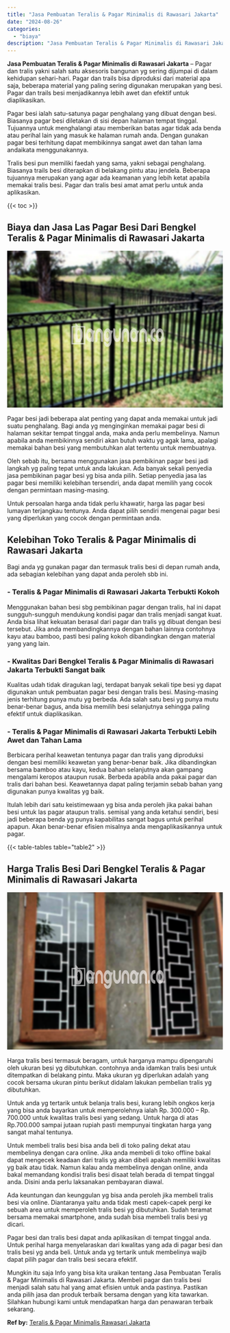 ```yaml
---
title: "Jasa Pembuatan Teralis & Pagar Minimalis di Rawasari Jakarta"
date: "2024-08-26"
categories: 
  - "biaya"
description: "Jasa Pembuatan Teralis & Pagar Minimalis di Rawasari Jakarta. Mungkin itu saja Info yang bisa kita uraikan tentang Jasa Pembuatan Teralis & Pagar Minimalis d..."
---
```


**Jasa Pembuatan Teralis & Pagar Minimalis di Rawasari Jakarta** – Pagar dan tralis yakni salah satu aksesoris bangunan yg sering dijumpai di dalam kehidupan sehari-hari. Pagar dan trails bisa diproduksi dari material apa saja, beberapa material yang paling sering digunakan merupakan yang besi. Pagar dan trails besi menjadikannya lebih awet dan efektif untuk diaplikasikan.

Pagar besi ialah satu-satunya pagar penghalang yang dibuat dengan besi. Biasanya pagar besi diletakan di sisi depan halaman tempat tinggal. Tujuannya untuk menghalangi atau memberikan batas agar tidak ada benda atau perihal lain yang masuk ke halaman rumah anda. Dengan gunakan pagar besi terhitung dapat membikinnya sangat awet dan tahan lama andaikata menggunakannya.

Tralis besi pun memiliki faedah yang sama, yakni sebagai penghalang. Biasanya trails besi diterapkan di belakang pintu atau jendela. Beberapa tujuannya merupakan yang agar ada keamanan yang lebih ketat apabila memakai tralis besi. Pagar dan tralis besi amat amat perlu untuk anda aplikasikan.

{{< toc >}}

## Biaya dan Jasa Las Pagar Besi Dari Bengkel Teralis & Pagar Minimalis di Rawasari Jakarta

![Jasa Pembuatan Teralis & Pagar Minimalis di Rawasari Jakarta](/images/pagar-minimalis-murah-44.png)

Pagar besi jadi beberapa alat penting yang dapat anda memakai untuk jadi suatu penghalang. Bagi anda yg menginginkan memakai pagar besi di halaman sekitar tempat tinggal anda, maka anda perlu membelinya. Namun apabila anda membikinnya sendiri akan butuh waktu yg agak lama, apalagi memakai bahan besi yang membutuhkan alat tertentu untuk membuatnya.

Oleh sebab itu, bersama menggunakan jasa pembikinan pagar besi jadi langkah yg paling tepat untuk anda lakukan. Ada banyak sekali penyedia jasa pembikinan pagar besi yg bisa anda pilih. Setiap penyedia jasa las pagar besi memiliki kelebihan tersendiri, anda dapat memilih yang cocok dengan permintaan masing-masing.

Untuk persoalan harga anda tidak perlu khawatir, harga las pagar besi lumayan terjangkau tentunya. Anda dapat pilih sendiri mengenai pagar besi yang diperlukan yang cocok dengan permintaan anda.

## Kelebihan Toko Teralis & Pagar Minimalis di Rawasari Jakarta

Bagi anda yg gunakan pagar dan termasuk tralis besi di depan rumah anda, ada sebagian kelebihan yang dapat anda peroleh sbb ini.

### \- Teralis & Pagar Minimalis di Rawasari Jakarta Terbukti Kokoh

Menggunakan bahan besi sbg pembikinan pagar dengan tralis, hal ini dapat sungguh-sungguh mendukung kondisi pagar dan tralis menjadi sangat kuat. Anda bisa lihat kekuatan berasal dari pagar dan tralis yg dibuat dengan besi tersebut. Jika anda membandingkannya dengan bahan lainnya contohnya kayu atau bamboo, pasti besi paling kokoh dibandingkan dengan material yang yang lain.

### \- Kwalitas Dari Bengkel Teralis & Pagar Minimalis di Rawasari Jakarta Terbukti Sangat baik

Kualitas udah tidak diragukan lagi, terdapat banyak sekali tipe besi yg dapat digunakan untuk pembuatan pagar besi dengan tralis besi. Masing-masing jenis terhitung punya mutu yg berbeda. Ada salah satu besi yg punya mutu benar-benar bagus, anda bisa memilih besi selanjutnya sehingga paling efektif untuk diaplikasikan.

### \- Teralis & Pagar Minimalis di Rawasari Jakarta Terbukti Lebih Awet dan Tahan Lama

Berbicara perihal keawetan tentunya pagar dan tralis yang diproduksi dengan besi memiliki keawetan yang benar-benar baik. Jika dibandingkan bersama bamboo atau kayu, kedua bahan selanjutnya akan gampang mengalami keropos ataupun rusak. Berbeda apabila anda pakai pagar dan tralis dari bahan besi. Keawetannya dapat paling terjamin sebab bahan yang digunakan punya kwalitas yg baik.

Itulah lebih dari satu keistimewaan yg bisa anda peroleh jika pakai bahan besi untuk las pagar ataupun tralis. semisal yang anda ketahui sendiri, besi jadi beberapa benda yg punya kapabilitas sangat bagus untuk perihal apapun. Akan benar-benar efisien misalnya anda mengaplikasikannya untuk pagar.

{{< table-tables table="table2" >}}

## Harga Tralis Besi Dari Bengkel Teralis & Pagar Minimalis di Rawasari Jakarta

![Jasa Pembuatan Teralis & Pagar Minimalis di Rawasari Jakarta](/images/teralis-minimalis-murah-41.png)

Harga tralis besi termasuk beragam, untuk harganya mampu dipengaruhi oleh ukuran besi yg dibutuhkan. contohnya anda idamkan tralis besi untuk ditempatkan di belakang pintu. Maka ukuran yg diperlukan adalah yang cocok bersama ukuran pintu berikut didalam lakukan pembelian tralis yg dibutuhkan.

Untuk anda yg tertarik untuk belanja tralis besi, kurang lebih ongkos kerja yang bisa anda bayarkan untuk memperolehnya ialah Rp. 300.000 – Rp. 700.000 untuk kwalitas tralis besi yang sedang. Untuk harga di atas Rp.700.000 sampai jutaan rupiah pasti mempunyai tingkatan harga yang sangat mahal tentunya.

Untuk membeli tralis besi bisa anda beli di toko paling dekat atau membelinya dengan cara online. Jika anda membeli di toko offline bakal dapat mengecek keadaan dari tralis yg akan dibeli apakah memiliki kwalitas yg baik atau tidak. Namun kalau anda membelinya dengan online, anda bakal memandang kondisi tralis besi disaat telah berada di tempat tinggal anda. Disini anda perlu laksanakan pembayaran diawal.

Ada keuntungan dan keunggulan yg bisa anda peroleh jika membeli tralis besi via online. Diantaranya yaitu anda tidak mesti capek-capek pergi ke sebuah area untuk memperoleh tralis besi yg dibutuhkan. Sudah teramat bersama memakai smartphone, anda sudah bisa membeli tralis besi yg dicari.

Pagar besi dan tralis besi dapat anda aplikasikan di tempat tinggal anda. Untuk perihal harga menyelaraskan dari kwalitas yang ada di pagar besi dan tralis besi yg anda beli. Untuk anda yg tertarik untuk membelinya wajib dapat pilih pagar dan tralis besi secara efektif.

Mungkin itu saja Info yang bisa kita uraikan tentang Jasa Pembuatan Teralis & Pagar Minimalis di Rawasari Jakarta. Membeli pagar dan tralis besi menjadi salah satu hal yang amat efisien untuk anda pastinya. Pastikan anda pilih jasa dan produk terbaik bersama dengan yang kita tawarkan. Silahkan hubungi kami untuk mendapatkan harga dan penawaran terbaik sekarang.

**Ref by:** [Teralis & Pagar Minimalis Rawasari Jakarta](https://id.wikipedia.org/wiki/Teralis)
